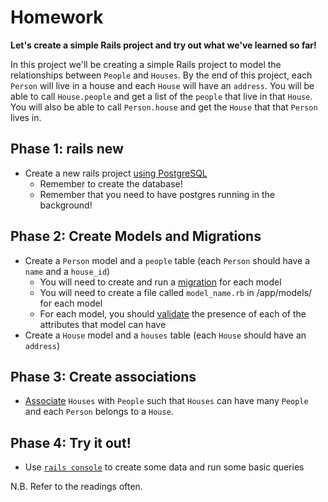# Homework

**Let's create a simple Rails project and try out what we've learned so far!**

In this project we'll be creating a simple Rails project to model the relationships between `People` and `Houses`. By the end of this project, each `Person` will live in a house and each `House` will have an `address`. You will be able to call `House.people` and get a list of the `people` that live in that `House`. You will also be able to call `Person.house` and get the `House` that that `Person` lives in.

## Phase 1: rails new
* Create a new rails project [using PostgreSQL][rails-with-pg-reading]
  + Remember to create the database!
  + Remember that you need to have postgres running in the background!

## Phase 2: Create Models and Migrations
* Create a `Person` model and a `people` table (each `Person` should have a `name` and a `house_id`)
  + You will need to create and run a [migration][migrations-reading] for each model
  + You will need to create a file called `model_name.rb` in /app/models/ for each model
  + For each model, you should [validate][validations-reading] the presence of each of the attributes that model can have
* Create a `House` model and a `houses` table (each `House` should have an `address`)

## Phase 3: Create associations
* [Associate][associations-reading] `Houses` with `People` such that `Houses` can have many `People` and each `Person` belongs to a `House`.

## Phase 4: Try it out!
* Use [`rails console`][orm-reading] to create some data and run some basic queries

N.B. Refer to the readings often.

[rails-with-pg-reading]: ../readings/first-rails-project.md
[migrations-reading]: ../readings/migrations.md
[validations-reading]: ../readings/validations.md
[associations-reading]: ../readings/belongs-to-has-many.md
[orm-reading]: ../readings/orm.md
